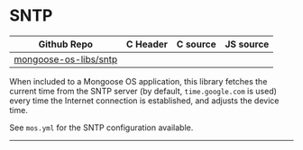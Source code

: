 # SNTP
| Github Repo | C Header | C source  | JS source |
| ----------- | -------- | --------  | ----------------- |
| [mongoose-os-libs/sntp](https://github.com/mongoose-os-libs/sntp) | [](https://github.com/mongoose-os-libs/sntp/tree/master/include/) | &nbsp;  | &nbsp;         |



When included to a Mongoose OS application, this library fetches the current
time from the SNTP server (by default, `time.google.com` is used) every time
the Internet connection is established, and adjusts the device time.

See `mos.yml` for the SNTP configuration available.


 ----- 
